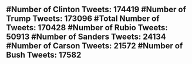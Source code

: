 #Number of Clinton Tweets: 174419
#Number of Trump Tweets: 173096
#Total Number of Tweets: 170428 
#Number of Rubio Tweets: 50913
#Number of Sanders Tweets: 24134
#Number of Carson Tweets: 21572
#Number of Bush Tweets: 17582
---
